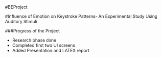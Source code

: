#BEProject

#Influence of Emotion on Keystroke Patterns- An Experimental Study Using Auditory Stimuli

###Progress of the Project
* Research phase done
* Completed first two UI screens
* Added Presentation and LATEX report


